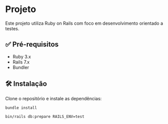 # Projeto 

Este projeto utiliza Ruby on Rails com foco em desenvolvimento orientado a testes.

## ✅ Pré-requisitos

- Ruby 3.x
- Rails 7.x
- Bundler

## 🛠️ Instalação

Clone o repositório e instale as dependências:

```bash
bundle install

bin/rails db:prepare RAILS_ENV=test
